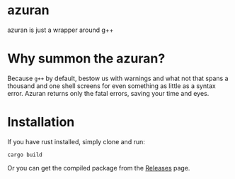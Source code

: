 # azuran
azuran is just a wrapper around g++

# Why summon the azuran?

Because `g++` by default, bestow us with warnings and what not that spans a thousand and one shell screens for even something as little as a syntax error. Azuran returns only the fatal errors, saving your time and eyes.

# Installation

If you have rust installed, simply clone and run:

`cargo build`

Or you can get the compiled package from the [Releases](https://github.com/officialcjunior/azuran/releases/) page.
